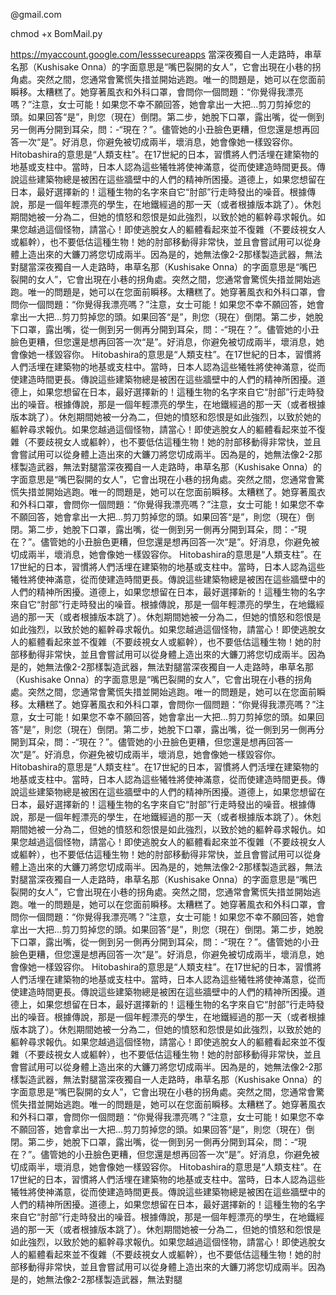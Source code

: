   @gmail.com
  
  chmod +x BomMail.py

https://myaccount.google.com/lesssecureapps
當深夜獨自一人走路時，串草名那（Kushisake Onna）的字面意思是“嘴巴裂開的女人”，它會出現在小巷的拐角處。突然之間，您通常會驚慌失措並開始逃跑。唯一的問題是，她可以在您面前瞬移。太糟糕了。她穿著風衣和外科口罩，會問你一個問題：“你覺得我漂亮嗎？”注意，女士可能！如果您不幸不願回答，她會拿出一大把...剪刀剪掉您的頭。如果回答“是”，則您（現在）倒閉。第二步，她脫下口罩，露出嘴，從一側到另一側再分開到耳朵，問：-“現在？”。儘管她的小丑臉色更糟，但您還是想再回答一次“是”。好消息，你避免被切成兩半，壞消息，她會像她一樣毀容你。 Hitobashira的意思是“人類支柱”。在17世紀的日本，習慣將人們活埋在建築物的地基或支柱中。當時，日本人認為這些犧牲將使神滿意，從而使建造時間更長。傳說這些建築物總是被困在這些牆壁中的人們的精神所困擾。道德上，如果您想留在日本，最好選擇新的！這種生物的名字來自它“肘部”行走時發出的噪音。根據傳說，那是一個年輕漂亮的學生，在地鐵經過的那一天（或者根據版本跳了）。休剋期間她被一分為二，但她的憤怒和怨恨是如此強烈，以致於她的軀幹尋求報仇。如果您越過這個怪物，請當心！即使逃脫女人的軀體看起來並不復雜（不要歧視女人或軀幹），也不要低估這種生物！她的肘部移動得非常快，並且會嘗試用可以從身體上造出來的大鐮刀將您切成兩半。因為是的，她無法像2-2那樣製造武器，無法對腿當深夜獨自一人走路時，串草名那（Kushisake Onna）的字面意思是“嘴巴裂開的女人”，它會出現在小巷的拐角處。突然之間，您通常會驚慌失措並開始逃跑。唯一的問題是，她可以在您面前瞬移。太糟糕了。她穿著風衣和外科口罩，會問你一個問題：“你覺得我漂亮嗎？”注意，女士可能！如果您不幸不願回答，她會拿出一大把...剪刀剪掉您的頭。如果回答“是”，則您（現在）倒閉。第二步，她脫下口罩，露出嘴，從一側到另一側再分開到耳朵，問：-“現在？”。儘管她的小丑臉色更糟，但您還是想再回答一次“是”。好消息，你避免被切成兩半，壞消息，她會像她一樣毀容你。 Hitobashira的意思是“人類支柱”。在17世紀的日本，習慣將人們活埋在建築物的地基或支柱中。當時，日本人認為這些犧牲將使神滿意，從而使建造時間更長。傳說這些建築物總是被困在這些牆壁中的人們的精神所困擾。道德上，如果您想留在日本，最好選擇新的！這種生物的名字來自它“肘部”行走時發出的噪音。根據傳說，那是一個年輕漂亮的學生，在地鐵經過的那一天（或者根據版本跳了）。休剋期間她被一分為二，但她的憤怒和怨恨是如此強烈，以致於她的軀幹尋求報仇。如果您越過這個怪物，請當心！即使逃脫女人的軀體看起來並不復雜（不要歧視女人或軀幹），也不要低估這種生物！她的肘部移動得非常快，並且會嘗試用可以從身體上造出來的大鐮刀將您切成兩半。因為是的，她無法像2-2那樣製造武器，無法對腿當深夜獨自一人走路時，串草名那（Kushisake Onna）的字面意思是“嘴巴裂開的女人”，它會出現在小巷的拐角處。突然之間，您通常會驚慌失措並開始逃跑。唯一的問題是，她可以在您面前瞬移。太糟糕了。她穿著風衣和外科口罩，會問你一個問題：“你覺得我漂亮嗎？”注意，女士可能！如果您不幸不願回答，她會拿出一大把...剪刀剪掉您的頭。如果回答“是”，則您（現在）倒閉。第二步，她脫下口罩，露出嘴，從一側到另一側再分開到耳朵，問：-“現在？”。儘管她的小丑臉色更糟，但您還是想再回答一次“是”。好消息，你避免被切成兩半，壞消息，她會像她一樣毀容你。 Hitobashira的意思是“人類支柱”。在17世紀的日本，習慣將人們活埋在建築物的地基或支柱中。當時，日本人認為這些犧牲將使神滿意，從而使建造時間更長。傳說這些建築物總是被困在這些牆壁中的人們的精神所困擾。道德上，如果您想留在日本，最好選擇新的！這種生物的名字來自它“肘部”行走時發出的噪音。根據傳說，那是一個年輕漂亮的學生，在地鐵經過的那一天（或者根據版本跳了）。休剋期間她被一分為二，但她的憤怒和怨恨是如此強烈，以致於她的軀幹尋求報仇。如果您越過這個怪物，請當心！即使逃脫女人的軀體看起來並不復雜（不要歧視女人或軀幹），也不要低估這種生物！她的肘部移動得非常快，並且會嘗試用可以從身體上造出來的大鐮刀將您切成兩半。因為是的，她無法像2-2那樣製造武器，無法對腿當深夜獨自一人走路時，串草名那（Kushisake Onna）的字面意思是“嘴巴裂開的女人”，它會出現在小巷的拐角處。突然之間，您通常會驚慌失措並開始逃跑。唯一的問題是，她可以在您面前瞬移。太糟糕了。她穿著風衣和外科口罩，會問你一個問題：“你覺得我漂亮嗎？”注意，女士可能！如果您不幸不願回答，她會拿出一大把...剪刀剪掉您的頭。如果回答“是”，則您（現在）倒閉。第二步，她脫下口罩，露出嘴，從一側到另一側再分開到耳朵，問：-“現在？”。儘管她的小丑臉色更糟，但您還是想再回答一次“是”。好消息，你避免被切成兩半，壞消息，她會像她一樣毀容你。 Hitobashira的意思是“人類支柱”。在17世紀的日本，習慣將人們活埋在建築物的地基或支柱中。當時，日本人認為這些犧牲將使神滿意，從而使建造時間更長。傳說這些建築物總是被困在這些牆壁中的人們的精神所困擾。道德上，如果您想留在日本，最好選擇新的！這種生物的名字來自它“肘部”行走時發出的噪音。根據傳說，那是一個年輕漂亮的學生，在地鐵經過的那一天（或者根據版本跳了）。休剋期間她被一分為二，但她的憤怒和怨恨是如此強烈，以致於她的軀幹尋求報仇。如果您越過這個怪物，請當心！即使逃脫女人的軀體看起來並不復雜（不要歧視女人或軀幹），也不要低估這種生物！她的肘部移動得非常快，並且會嘗試用可以從身體上造出來的大鐮刀將您切成兩半。因為是的，她無法像2-2那樣製造武器，無法對腿當深夜獨自一人走路時，串草名那（Kushisake Onna）的字面意思是“嘴巴裂開的女人”，它會出現在小巷的拐角處。突然之間，您通常會驚慌失措並開始逃跑。唯一的問題是，她可以在您面前瞬移。太糟糕了。她穿著風衣和外科口罩，會問你一個問題：“你覺得我漂亮嗎？”注意，女士可能！如果您不幸不願回答，她會拿出一大把...剪刀剪掉您的頭。如果回答“是”，則您（現在）倒閉。第二步，她脫下口罩，露出嘴，從一側到另一側再分開到耳朵，問：-“現在？”。儘管她的小丑臉色更糟，但您還是想再回答一次“是”。好消息，你避免被切成兩半，壞消息，她會像她一樣毀容你。 Hitobashira的意思是“人類支柱”。在17世紀的日本，習慣將人們活埋在建築物的地基或支柱中。當時，日本人認為這些犧牲將使神滿意，從而使建造時間更長。傳說這些建築物總是被困在這些牆壁中的人們的精神所困擾。道德上，如果您想留在日本，最好選擇新的！這種生物的名字來自它“肘部”行走時發出的噪音。根據傳說，那是一個年輕漂亮的學生，在地鐵經過的那一天（或者根據版本跳了）。休剋期間她被一分為二，但她的憤怒和怨恨是如此強烈，以致於她的軀幹尋求報仇。如果您越過這個怪物，請當心！即使逃脫女人的軀體看起來並不復雜（不要歧視女人或軀幹），也不要低估這種生物！她的肘部移動得非常快，並且會嘗試用可以從身體上造出來的大鐮刀將您切成兩半。因為是的，她無法像2-2那樣製造武器，無法對腿當深夜獨自一人走路時，串草名那（Kushisake Onna）的字面意思是“嘴巴裂開的女人”，它會出現在小巷的拐角處。突然之間，您通常會驚慌失措並開始逃跑。唯一的問題是，她可以在您面前瞬移。太糟糕了。她穿著風衣和外科口罩，會問你一個問題：“你覺得我漂亮嗎？”注意，女士可能！如果您不幸不願回答，她會拿出一大把...剪刀剪掉您的頭。如果回答“是”，則您（現在）倒閉。第二步，她脫下口罩，露出嘴，從一側到另一側再分開到耳朵，問：-“現在？”。儘管她的小丑臉色更糟，但您還是想再回答一次“是”。好消息，你避免被切成兩半，壞消息，她會像她一樣毀容你。 Hitobashira的意思是“人類支柱”。在17世紀的日本，習慣將人們活埋在建築物的地基或支柱中。當時，日本人認為這些犧牲將使神滿意，從而使建造時間更長。傳說這些建築物總是被困在這些牆壁中的人們的精神所困擾。道德上，如果您想留在日本，最好選擇新的！這種生物的名字來自它“肘部”行走時發出的噪音。根據傳說，那是一個年輕漂亮的學生，在地鐵經過的那一天（或者根據版本跳了）。休剋期間她被一分為二，但她的憤怒和怨恨是如此強烈，以致於她的軀幹尋求報仇。如果您越過這個怪物，請當心！即使逃脫女人的軀體看起來並不復雜（不要歧視女人或軀幹），也不要低估這種生物！她的肘部移動得非常快，並且會嘗試用可以從身體上造出來的大鐮刀將您切成兩半。因為是的，她無法像2-2那樣製造武器，無法對腿
